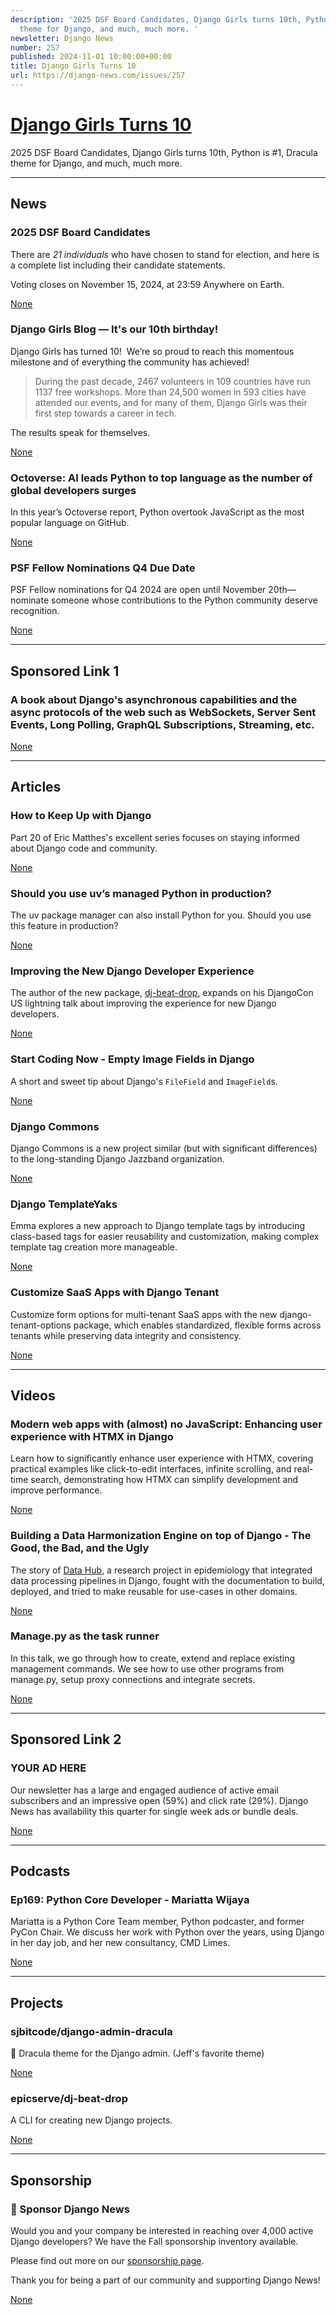 ```yaml
---
description: '2025 DSF Board Candidates, Django Girls turns 10th, Python is #1, Dracula
  theme for Django, and much, much more. '
newsletter: Django News
number: 257
published: 2024-11-01 10:00:00+00:00
title: Django Girls Turns 10
url: https://django-news.com/issues/257
---
```


# [Django Girls Turns 10](https://django-news.com/issues/257)

2025 DSF Board Candidates, Django Girls turns 10th, Python is #1, Dracula theme for Django, and much, much more. 

  ----

  ## News

  ### 2025 DSF Board Candidates

  <p>There are <em>21 individuals</em> who have chosen to stand for election, and here is a complete list including their candidate statements.</p>

<p>Voting closes on November 15, 2024, at 23:59 Anywhere on Earth.</p>

  [None](None)

  ### Django Girls Blog — It's our 10th birthday!

  <p>Django Girls has turned 10!  We’re so proud to reach this momentous milestone and of everything the community has achieved!</p>

<blockquote><p>During the past decade, 2467 volunteers in 109 countries have run 1137 free workshops.  More than 24,500 women in 593 cities have attended our events, and for many of them, Django Girls was their first step towards a career in tech.</p></blockquote>

<p>The results speak for themselves.</p>

  [None](None)

  ### Octoverse: AI leads Python to top language as the number of global developers surges

  <p>In this year’s Octoverse report, Python overtook JavaScript as the most popular language on GitHub.</p>

  [None](None)

  ### PSF Fellow Nominations Q4 Due Date

  <p>PSF Fellow nominations for Q4 2024 are open until November 20th—nominate someone whose contributions to the Python community deserve recognition.</p>

  [None](None)

  ----

  ## Sponsored Link 1

  ### A book about Django's asynchronous capabilities and the async protocols of the web such as WebSockets, Server Sent Events, Long Polling, GraphQL Subscriptions, Streaming, etc.

  

  [None](None)

  ----

  ## Articles

  ### How to Keep Up with Django

  <p>Part 20 of Eric Matthes's excellent series focuses on staying informed about Django code and community.</p>

  [None](None)

  ### Should you use uv’s managed Python in production?

  <p>The uv package manager can also install Python for you. Should you use this feature in production?</p>

  [None](None)

  ### Improving the New Django Developer Experience

  <p>The author of the new package, <a href="https://cur.at/nWEHXyc">dj-beat-drop</a>, expands on his DjangoCon US lightning talk about improving the experience for new Django developers.</p>

  [None](None)

  ### Start Coding Now - Empty Image Fields in Django

  <p>A short and sweet tip about Django's <code>FileField</code> and <code>ImageField</code>s.</p>

  [None](None)

  ### Django Commons

  <p>Django Commons is a new project similar (but with significant differences) to the long-standing Django Jazzband organization.</p>

  [None](None)

  ### Django TemplateYaks

  <p>Emma explores a new approach to Django template tags by introducing class-based tags for easier reusability and customization, making complex template tag creation more manageable.</p>

  [None](None)

  ### Customize SaaS Apps with Django Tenant

  <p>Customize form options for multi-tenant SaaS apps with the new django-tenant-options package, which enables standardized, flexible forms across tenants while preserving data integrity and consistency.</p>

  [None](None)

  ----

  ## Videos

  ### Modern web apps with (almost) no JavaScript: Enhancing user experience with HTMX in Django

  <p>Learn how to significantly enhance user experience with HTMX, covering practical examples like click-to-edit interfaces, infinite scrolling, and real-time search, demonstrating how HTMX can simplify development and improve performance.</p>

  [None](None)

  ### Building a Data Harmonization Engine on top of Django - The Good, the Bad, and the Ugly

  <p>The story of <a href="https://cur.at/P9HE0up">Data Hub</a>, a research project in epidemiology that integrated data processing pipelines in Django, fought with the documentation to build, deployed, and tried to make reusable for use-cases in other domains.</p>

  [None](None)

  ### Manage.py as the task runner

  <p>In this talk, we go through how to create, extend and replace existing management commands. We see how to use other programs from manage.py, setup proxy connections and integrate secrets.</p>

  [None](None)

  ----

  ## Sponsored Link 2

  ### YOUR AD HERE

  <p>Our newsletter has a large and engaged audience of active email subscribers and an impressive open (59%) and click rate (29%). Django News has availability this quarter for single week ads or bundle deals.</p>

  [None](None)

  ----

  ## Podcasts

  ### Ep169: Python Core Developer - Mariatta Wijaya

  <p>Mariatta is a Python Core Team member, Python podcaster, and former PyCon Chair. We discuss her work with Python over the years, using Django in her day job, and her new consultancy, CMD Limes.</p>

  [None](None)

  ----

  ## Projects

  ### sjbitcode/django-admin-dracula

  <p>🦇 Dracula theme for the Django admin. (Jeff's favorite theme)</p>

  [None](None)

  ### epicserve/dj-beat-drop

  <p>A CLI for creating new Django projects.</p>

  [None](None)

  ----

  ## Sponsorship

  ### 🌟 Sponsor Django News

  <p>Would you and your company be interested in reaching over 4,000 active Django developers? We have the Fall sponsorship inventory available.</p>

<p>Please find out more on our <a href="https://cur.at/PeQ0nyj">sponsorship page</a>.</p>

<p>Thank you for being a part of our community and supporting Django News!</p>

  [None](None)
